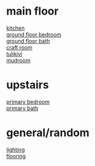 <h1>main floor</h1>
<a href="https://ahbowers.github.io/kitchen">kitchen</a> <br>
<a href="https://ahbowers.github.io/second_bedroom">ground floor bedroom</a>  <br>
<a href="https://ahbowers.github.io/second_bath">ground floor bath</a>  <br>
<a href="https://ahbowers.github.io/craft">craft room</a>  <br>
<a href="https://ahbowers.github.io/tulikivi">tulikivi</a>  <br>
<a href="https://ahbowers.github.io/mudroom">mudroom</a>  <br>

<h1>upstairs</h1>
<a href="https://ahbowers.github.io/primary_bedroom">primary bedroom</a>  <br>
<a href="https://ahbowers.github.io/primary_bath">primary bath</a>  <br>

<h1>general/random</h1>
<a href="https://ahbowers.github.io/lighting">lighting</a>  <br>
<a href="https://ahbowers.github.io/flooring">flooring</a>  <br>



